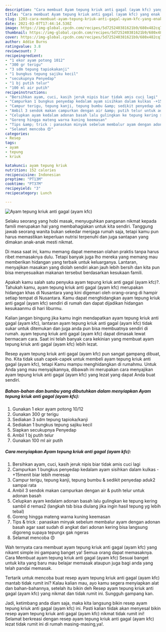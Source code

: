 ```yaml
---
description: "Cara membuat Ayam tepung kriuk anti gagal (ayam kfc) yang enak dan Mudah Dibuat"
title: "Cara membuat Ayam tepung kriuk anti gagal (ayam kfc) yang enak dan Mudah Dibuat"
slug: 1203-cara-membuat-ayam-tepung-kriuk-anti-gagal-ayam-kfc-yang-enak-dan-mudah-dibuat
date: 2021-03-07T17:44:14.530Z
image: https://img-global.cpcdn.com/recipes/5d725240381621b9/680x482cq70/ayam-tepung-kriuk-anti-gagal-ayam-kfc-foto-resep-utama.jpg
thumbnail: https://img-global.cpcdn.com/recipes/5d725240381621b9/680x482cq70/ayam-tepung-kriuk-anti-gagal-ayam-kfc-foto-resep-utama.jpg
cover: https://img-global.cpcdn.com/recipes/5d725240381621b9/680x482cq70/ayam-tepung-kriuk-anti-gagal-ayam-kfc-foto-resep-utama.jpg
author: Addie Burns
ratingvalue: 3.8
reviewcount: 7
recipeingredient:
- "1 ekor ayam potong 1012"
- "300 gr terigu"
- "3 sdm tepung tapiokakanji"
- "1 bungkus tepung sajiku kecil"
- "secukupnya Penyedap"
- "1 bj putih telur"
- "100 ml air putih"
recipeinstructions:
- "Bersihkan ayam, cuci, kasih jeruk nipis biar tidak amis cuci lagi"
- "Campurkan 1 bungkus penyedap kedalam ayam sisihkan dalam kulkas -+15menit biar lebih meresap"
- "Campur terigu, tepung kanji, tepung bumbu &amp; sedikit penyedap aduk2 sampai rata"
- "Ambil 3 sendok makan campurkan dengan air &amp; putih telur untuk adonan basah"
- "Celupkan ayam kedalam adonan basah lalu gulingkan ke tepung kering sambil d remas2 (langkah tsb bisa diulang jika ingin hasil tepung yg lebih tebal)"
- "Goreng hingga mateng warna kuning keemasan"
- "Tips &amp; trick : panaskan minyak sebelum membalur ayam dengan adonan basah agar saat sudah di angkat dari adonan kering bisa langsung digoreng supaya tepungx gak ngeras"
- "Selamat mencoba 😍"
categories:
- Resep
tags:
- ayam
- tepung
- kriuk

katakunci: ayam tepung kriuk 
nutrition: 152 calories
recipecuisine: Indonesian
preptime: "PT13M"
cooktime: "PT37M"
recipeyield: "3"
recipecategory: Lunch

---
```



![Ayam tepung kriuk anti gagal (ayam kfc)](https://img-global.cpcdn.com/recipes/5d725240381621b9/680x482cq70/ayam-tepung-kriuk-anti-gagal-ayam-kfc-foto-resep-utama.jpg)

Selaku seorang yang hobi masak, menyuguhkan panganan nikmat kepada famili merupakan hal yang membahagiakan untuk kita sendiri. Tanggung jawab seorang  wanita bukan sekedar menjaga rumah saja, tetapi kamu pun harus memastikan keperluan nutrisi terpenuhi dan juga santapan yang dimakan anak-anak mesti nikmat.

Di masa  saat ini, kamu memang dapat memesan olahan praktis tanpa harus ribet memasaknya dulu. Tetapi banyak juga lho mereka yang memang mau memberikan hidangan yang terbaik untuk keluarganya. Lantaran, menyajikan masakan yang diolah sendiri akan jauh lebih bersih dan kita pun bisa menyesuaikan makanan tersebut berdasarkan kesukaan famili. 



Apakah kamu salah satu penyuka ayam tepung kriuk anti gagal (ayam kfc)?. Tahukah kamu, ayam tepung kriuk anti gagal (ayam kfc) merupakan hidangan khas di Nusantara yang kini digemari oleh orang-orang di hampir setiap tempat di Nusantara. Kamu dapat menghidangkan ayam tepung kriuk anti gagal (ayam kfc) sendiri di rumah dan dapat dijadikan hidangan kesukaanmu di hari liburmu.

Kalian jangan bingung jika kamu ingin mendapatkan ayam tepung kriuk anti gagal (ayam kfc), lantaran ayam tepung kriuk anti gagal (ayam kfc) tidak sukar untuk ditemukan dan juga anda pun bisa membuatnya sendiri di rumah. ayam tepung kriuk anti gagal (ayam kfc) dapat dimasak lewat bermacam cara. Saat ini telah banyak cara kekinian yang membuat ayam tepung kriuk anti gagal (ayam kfc) lebih lezat.

Resep ayam tepung kriuk anti gagal (ayam kfc) pun sangat gampang dibuat, lho. Kita tidak usah capek-capek untuk membeli ayam tepung kriuk anti gagal (ayam kfc), tetapi Kamu mampu menghidangkan di rumahmu. Untuk Anda yang mau menyajikannya, dibawah ini merupakan cara menyajikan ayam tepung kriuk anti gagal (ayam kfc) yang lezat yang dapat Anda buat sendiri.

<!--inarticleads1-->

##### Bahan-bahan dan bumbu yang dibutuhkan dalam menyiapkan Ayam tepung kriuk anti gagal (ayam kfc):

1. Gunakan 1 ekor ayam potong 10/12
1. Gunakan 300 gr terigu
1. Sediakan 3 sdm tepung tapioka/kanji
1. Sediakan 1 bungkus tepung sajiku kecil
1. Siapkan secukupnya Penyedap
1. Ambil 1 bj putih telur
1. Gunakan 100 ml air putih




<!--inarticleads2-->

##### Cara menyiapkan Ayam tepung kriuk anti gagal (ayam kfc):

1. Bersihkan ayam, cuci, kasih jeruk nipis biar tidak amis cuci lagi
1. Campurkan 1 bungkus penyedap kedalam ayam sisihkan dalam kulkas -+15menit biar lebih meresap
1. Campur terigu, tepung kanji, tepung bumbu &amp; sedikit penyedap aduk2 sampai rata
1. Ambil 3 sendok makan campurkan dengan air &amp; putih telur untuk adonan basah
1. Celupkan ayam kedalam adonan basah lalu gulingkan ke tepung kering sambil d remas2 (langkah tsb bisa diulang jika ingin hasil tepung yg lebih tebal)
1. Goreng hingga mateng warna kuning keemasan
1. Tips &amp; trick : panaskan minyak sebelum membalur ayam dengan adonan basah agar saat sudah di angkat dari adonan kering bisa langsung digoreng supaya tepungx gak ngeras
1. Selamat mencoba 😍




Wah ternyata cara membuat ayam tepung kriuk anti gagal (ayam kfc) yang nikamt simple ini gampang banget ya! Semua orang dapat memasaknya. Cara Membuat ayam tepung kriuk anti gagal (ayam kfc) Sesuai banget untuk kita yang baru mau belajar memasak ataupun juga bagi anda yang telah pandai memasak.

Tertarik untuk mencoba buat resep ayam tepung kriuk anti gagal (ayam kfc) mantab tidak rumit ini? Kalau kalian mau, ayo kamu segera menyiapkan alat dan bahan-bahannya, setelah itu bikin deh Resep ayam tepung kriuk anti gagal (ayam kfc) yang nikmat dan tidak rumit ini. Sungguh gampang kan. 

Jadi, ketimbang anda diam saja, maka kita langsung bikin resep ayam tepung kriuk anti gagal (ayam kfc) ini. Pasti kalian tiidak akan menyesal bikin resep ayam tepung kriuk anti gagal (ayam kfc) nikmat tidak rumit ini! Selamat berkreasi dengan resep ayam tepung kriuk anti gagal (ayam kfc) lezat tidak rumit ini di rumah masing-masing,ya!.

